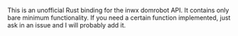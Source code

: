 
This is an unofficial Rust binding for the inwx domrobot API. It contains only bare minimum functionality. If you need a certain function implemented, just ask in an issue and I will probably add it.
